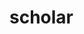 # scholar

<!-- [![Binder](https://mybinder.org/badge_logo.svg)](https://mybinder.org/v2/gh/giswqs/scholar/master?urlpath=proxy/8501/)

App URL: <https://scholar.gishub.org> -->
